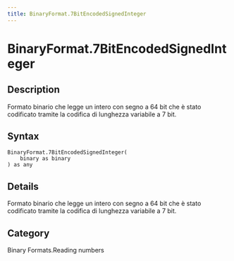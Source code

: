 ```yaml
---
title: BinaryFormat.7BitEncodedSignedInteger
---
```


# BinaryFormat.7BitEncodedSignedInteger


## Description

Formato binario che legge un intero con segno a 64 bit che è stato codificato tramite la codifica di lunghezza variabile a 7 bit.


## Syntax

```powerquery
BinaryFormat.7BitEncodedSignedInteger(
    binary as binary
) as any
```


## Details

Formato binario che legge un intero con segno a 64 bit che è stato codificato tramite la codifica di lunghezza variabile a 7 bit.



## Category
Binary Formats.Reading numbers
